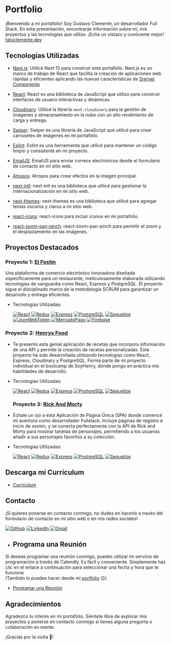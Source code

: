 # Portfolio

¡Bienvenido a mi portafolio! Soy Gustavo Clemente, un desarrollador Full Stack. En esta presentación, encontrarás información sobre mí, mis proyectos y las tecnologías que utilizo.
¡Echa un vistazo y conóceme mejor! [tatoclemente.dev](https://www.tatoclemente.dev/)

## Tecnologías Utilizadas

- [Next.js](https://nextjs.org/): Utilicé Next 13 para construir este portafolio. Next.js es un marco de trabajo de React que facilita la creación de aplicaciones web rápidas y eficientes aplicando las nuevas características de [Srerver Components](https://nextjs.org/docs/app/building-your-application/rendering/server-components)

- [React](https://reactjs.org/): React es una biblioteca de JavaScript que utilizo para construir interfaces de usuario interactivas y dinámicas.

- [Cloudinary](https://cloudinary.com/): Utilicé la librería `next-cloudinary` para la gestión de imágenes y almacenamiento en la nube con un alto rendimiento de carga y entrega.

- [Swiper](https://swiperjs.com/): Swiper es una librería de JavaScript que utilicé para crear carruseles de imágenes en mi portafolio.

- [Eslint](https://eslint.org/): Eslint es una herramienta que utilicé para mantener un código limpio y consistente en mi proyecto.

- [EmailJS](https://www.emailjs.com/): EmailJS para enviar correos electrónicos desde el formulario de contacto en mi sitio web.

- [Atropos](https://github.com/davidkpiano/atropos): Atropos para crear efectos en la imágen principal.

- [next-intl](https://github.com/vinissimus/next-intl): next-intl es una biblioteca que utilicé para gestionar la internacionalización en mi sitio web.

- [next-themes](https://github.com/pacocoursey/next-themes): next-themes es una biblioteca que utilicé para agregar temas oscuros y claros a mi sitio web.

- [react-icons](https://react-icons.github.io/react-icons/): react-icons para incluir iconos en mi portafolio.

- [react-zoom-pan-pinch](https://github.com/ben174/react-zoom-pan-pinch): react-zoom-pan-pinch para permitir el zoom y el desplazamiento en las imágenes.

## Proyectos Destacados

### Proyecto 1: [El Festín](https://pf-front-end-grupo3.vercel.app/)
Una plataforma de comercio electrónico innovadora diseñada específicamente para un restaurante, meticulosamente elaborada utilizando tecnologías de vanguardia como React, Express y PostgreSQL. El proyecto sigue el disciplinado marco de la metodología SCRUM para garantizar un desarrollo y entrega eficientes.
- Tecnologías Utilizadas:
  
  [![React](https://img.shields.io/badge/-React.Js-61DAFB?logo=react&logoColor=white&labelColor=101010)]()
  [![Redux](https://img.shields.io/badge/-Redux-764ABC?logo=redux&logoColor=white&labelColor=101010)]()
  [![Express](https://img.shields.io/badge/-Express-000000?logo=express&logoColor=white&labelColor=101010)]()
  [![PostgreSQL](https://img.shields.io/badge/PostgreSQL-4169E1?logo=postgresql&logoColor=white&labelColor=101010)]()
  [![Sequelize](https://img.shields.io/badge/Sequelize-52B0E7?logo=sequelize&logoColor=white&labelColor=101010)]()
  [![JsonWebToken](https://img.shields.io/badge/Json_Web_tokens-000000?logo=jsonwebtokens&logoColor=white&labelColor=101010)]()
  [![MercadoPago](https://img.shields.io/badge/Mercado_Pago-00B1EA?logo=mercadopago&logoColor=white&labelColor=101010)]()
  [![Firebase](https://img.shields.io/badge/Firebase-FFCA28?logo=firebase&logoColor=white&labelColor=101010)]()
  

### Proyecto 2: [Henrys Food](https://henrysfood.netlify.app/)
- Te presento esta genial aplicación de recetas que incorpora información de una API y permite la creación de recetas personalizadas. Este proyecto ha sido desarrollada utilizando tecnologías como React, Express, Cloudinary y PostgreSQL. Forma parte de mi proyecto individual en el bootcamp de SoyHenry, donde pongo en práctica mis habilidades de desarrollo.
- Tecnologías Utilizadas:
  
  [![React](https://img.shields.io/badge/-React.Js-61DAFB?logo=react&logoColor=white&labelColor=101010)]()
  [![Redux](https://img.shields.io/badge/-Redux-764ABC?logo=redux&logoColor=white&labelColor=101010)]()
  [![Express](https://img.shields.io/badge/-Express-000000?logo=express&logoColor=white&labelColor=101010)]()
  [![PostgreSQL](https://img.shields.io/badge/PostgreSQL-4169E1?logo=postgresql&logoColor=white&labelColor=101010)]()
  [![Sequelize](https://img.shields.io/badge/Sequelize-52B0E7?logo=sequelize&logoColor=white&labelColor=101010)]()

  ### Proyecto 3: [Rick And Morty](https://rickandmorty-five-ruby.vercel.app/)
- Échale un ojo a esta Aplicación de Página Única (SPA) donde comencé mi aventura como desarrollador Fullstack. Incluye páginas de registro e inicio de sesión, y se conecta perfectamente con la API de Rick and Morty para mostrar tarjetas de personajes, permitiendo a los usuarios añadir a sus personajes favoritos a su colección.
- Tecnologías Utilizadas:
  
  [![React](https://img.shields.io/badge/-React.Js-61DAFB?logo=react&logoColor=white&labelColor=101010)]()
  [![Redux](https://img.shields.io/badge/-Redux-764ABC?logo=redux&logoColor=white&labelColor=101010)]()
  [![Express](https://img.shields.io/badge/-Express-000000?logo=express&logoColor=white&labelColor=101010)]()
  [![PostgreSQL](https://img.shields.io/badge/PostgreSQL-4169E1?logo=postgresql&logoColor=white&labelColor=101010)]()
  [![Sequelize](https://img.shields.io/badge/Sequelize-52B0E7?logo=sequelize&logoColor=white&labelColor=101010)]()


## Descarga mi Currículum
- [Currículum](https://www.tatoclemente.dev/cv/Resume_GustavoClemente_Dev_Fullstack.pdf)

## Contacto

¡Si quieres ponerse en contacto conmigo, no dudes en hacerlo a través del formulario de contacto en mi sitio web o en mis redes sociales!

[![GitHub](https://img.shields.io/badge/GitHub-181717?logo=GitHub&logoColor=white&labelColor=101010)](https://github.com/tatoclemente)
[![LinkedIn](https://img.shields.io/badge/LinkedIn-0A66C2?logo=LinkedIn&logoColor=white&labelColor=101010)](https://linkedin.com/in/tatoclemente/)
[![Gmail](https://img.shields.io/badge/Gmail-EA4335?logo=Gmail&logoColor=white&labelColor=101010)](mailto:soytatoclemente@gmail.com?Subject=Contacto%20por%20colaboración)

- ## Programa una Reunión

Si deseas programar una reunión conmigo, puedes utilizar mi servicio de programación a través de Calendly. Es fácil y conveniente. Simplemente haz clic en el enlace a continuación para seleccionar una fecha y hora que te funcione <br/>(También lo puedes hacer desde mi [portfolio](https://www.tatoclemente.dev/) 😉)

- [Programar una Reunión](https://calendly.com/tatoclemente/meeteng-con-gustavo)

## Agradecimientos

Agradezco tu interés en mi portafolio. Siéntete libre de explorar mis proyectos y ponerse en contacto conmigo si tienes alguna pregunta o colaboración en mente.

¡Gracias por la visita 💙!

